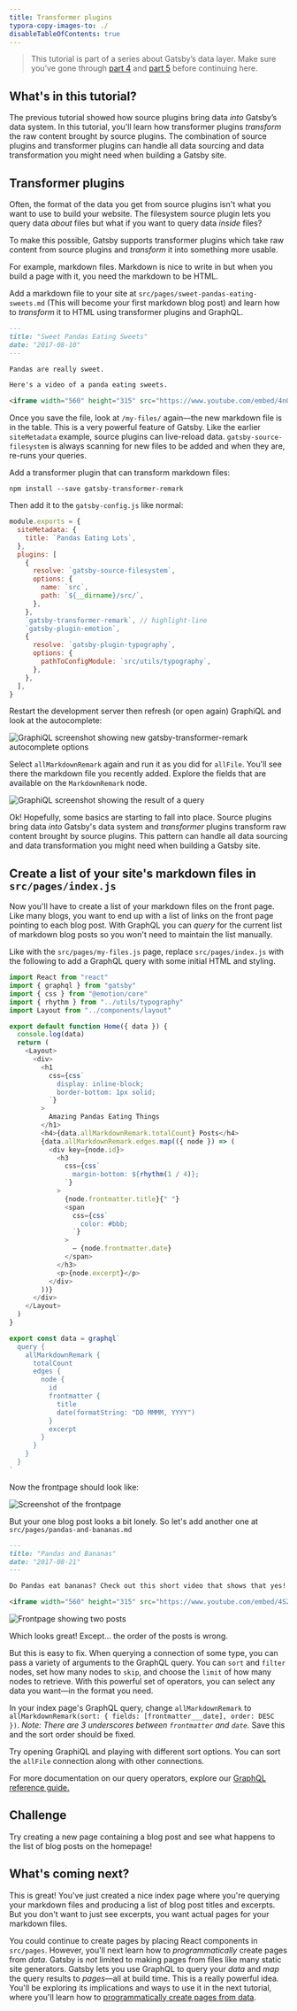 ```yaml
---
title: Transformer plugins
typora-copy-images-to: ./
disableTableOfContents: true
---
```


> This tutorial is part of a series about Gatsby’s data layer. Make sure you’ve gone through [part 4](/tutorial/part-four/) and [part 5](/tutorial/part-five/) before continuing here.

## What's in this tutorial?

The previous tutorial showed how source plugins bring data _into_ Gatsby’s data system. In this tutorial, you'll learn how transformer plugins _transform_ the raw content brought by source plugins. The combination of source plugins and transformer plugins can handle all data sourcing and data transformation you might need when building a Gatsby site.

## Transformer plugins

Often, the format of the data you get from source plugins isn't what you want to use to build your website. The filesystem source plugin lets you query data _about_ files but what if you want to query data _inside_ files?

To make this possible, Gatsby supports transformer plugins which take raw content from source plugins and _transform_ it into something more usable.

For example, markdown files. Markdown is nice to write in but when you build a page with it, you need the markdown to be HTML.

Add a markdown file to your site at `src/pages/sweet-pandas-eating-sweets.md` (This will become your first markdown blog post) and learn how to _transform_ it to HTML using transformer plugins and GraphQL.

```markdown:title=src/pages/sweet-pandas-eating-sweets.md
---
title: "Sweet Pandas Eating Sweets"
date: "2017-08-10"
---

Pandas are really sweet.

Here's a video of a panda eating sweets.

<iframe width="560" height="315" src="https://www.youtube.com/embed/4n0xNbfJLR8" frameborder="0" allowfullscreen></iframe>
```

Once you save the file, look at `/my-files/` again—the new markdown file is in the table. This is a very powerful feature of Gatsby. Like the earlier `siteMetadata` example, source plugins can live-reload data. `gatsby-source-filesystem` is always scanning for new files to be added and when they are, re-runs your queries.

Add a transformer plugin that can transform markdown files:

```shell
npm install --save gatsby-transformer-remark
```

Then add it to the `gatsby-config.js` like normal:

```javascript:title=gatsby-config.js
module.exports = {
  siteMetadata: {
    title: `Pandas Eating Lots`,
  },
  plugins: [
    {
      resolve: `gatsby-source-filesystem`,
      options: {
        name: `src`,
        path: `${__dirname}/src/`,
      },
    },
    `gatsby-transformer-remark`, // highlight-line
    `gatsby-plugin-emotion`,
    {
      resolve: `gatsby-plugin-typography`,
      options: {
        pathToConfigModule: `src/utils/typography`,
      },
    },
  ],
}
```

Restart the development server then refresh (or open again) GraphiQL and look at the autocomplete:

![GraphiQL screenshot showing new `gatsby-transformer-remark` autocomplete options](markdown-autocomplete.png)

Select `allMarkdownRemark` again and run it as you did for `allFile`. You'll see there the markdown file you recently added. Explore the fields that are available on the `MarkdownRemark` node.

![GraphiQL screenshot showing the result of a query](markdown-query.png)

Ok! Hopefully, some basics are starting to fall into place. Source plugins bring data _into_ Gatsby's data system and _transformer_ plugins transform raw content brought by source plugins. This pattern can handle all data sourcing and data transformation you might need when building a Gatsby site.

## Create a list of your site's markdown files in `src/pages/index.js`

Now you'll have to create a list of your markdown files on the front page. Like many blogs, you want to end up with a list of links on the front page pointing to each blog post. With GraphQL you can _query_ for the current list of markdown blog posts so you won't need to maintain the list manually.

Like with the `src/pages/my-files.js` page, replace `src/pages/index.js` with the following to add a GraphQL query with some initial HTML and styling.

```jsx:title=src/pages/index.js
import React from "react"
import { graphql } from "gatsby"
import { css } from "@emotion/core"
import { rhythm } from "../utils/typography"
import Layout from "../components/layout"

export default function Home({ data }) {
  console.log(data)
  return (
    <Layout>
      <div>
        <h1
          css={css`
            display: inline-block;
            border-bottom: 1px solid;
          `}
        >
          Amazing Pandas Eating Things
        </h1>
        <h4>{data.allMarkdownRemark.totalCount} Posts</h4>
        {data.allMarkdownRemark.edges.map(({ node }) => (
          <div key={node.id}>
            <h3
              css={css`
                margin-bottom: ${rhythm(1 / 4)};
              `}
            >
              {node.frontmatter.title}{" "}
              <span
                css={css`
                  color: #bbb;
                `}
              >
                — {node.frontmatter.date}
              </span>
            </h3>
            <p>{node.excerpt}</p>
          </div>
        ))}
      </div>
    </Layout>
  )
}

export const data = graphql`
  query {
    allMarkdownRemark {
      totalCount
      edges {
        node {
          id
          frontmatter {
            title
            date(formatString: "DD MMMM, YYYY")
          }
          excerpt
        }
      }
    }
  }
`
```

Now the frontpage should look like:

![Screenshot of the frontpage](frontpage.png)

But your one blog post looks a bit lonely. So let's add another one at `src/pages/pandas-and-bananas.md`

```markdown:title=src/pages/pandas-and-bananas.md
---
title: "Pandas and Bananas"
date: "2017-08-21"
---

Do Pandas eat bananas? Check out this short video that shows that yes! pandas do seem to really enjoy bananas!

<iframe width="560" height="315" src="https://www.youtube.com/embed/4SZl1r2O_bY" frameborder="0" allowfullscreen></iframe>
```

![Frontpage showing two posts](two-posts.png)

Which looks great! Except… the order of the posts is wrong.

But this is easy to fix. When querying a connection of some type, you can pass a variety of arguments to the GraphQL query. You can `sort` and `filter` nodes, set how many nodes to `skip`, and choose the `limit` of how many nodes to retrieve. With this powerful set of operators, you can select any data you want—in the format you need.

In your index page's GraphQL query, change `allMarkdownRemark` to `allMarkdownRemark(sort: { fields: [frontmatter___date], order: DESC })`. _Note: There are 3 underscores between `frontmatter` and `date`._ Save this and the sort order should be fixed.

Try opening GraphiQL and playing with different sort options. You can sort the `allFile` connection along with other connections.

For more documentation on our query operators, explore our [GraphQL reference guide.](/docs/graphql-reference/)

## Challenge

Try creating a new page containing a blog post and see what happens to the list of blog posts on the homepage!

## What's coming next?

This is great! You've just created a nice index page where you're querying your markdown files and producing a list of blog post titles and excerpts. But you don't want to just see excerpts, you want actual pages for your markdown files.

You could continue to create pages by placing React components in `src/pages`. However, you'll next learn how to _programmatically_ create pages from _data_. Gatsby is _not_ limited to making pages from files like many static site generators. Gatsby lets you use GraphQL to query your _data_ and _map_ the query results to _pages_—all at build time. This is a really powerful idea. You'll be exploring its implications and ways to use it in the next tutorial, where you'll learn how to [programmatically create pages from data](/tutorial/part-seven/).
